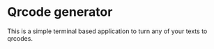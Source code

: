 # Qrcode generator

This is a simple terminal based application to turn any of your texts to qrcodes.
